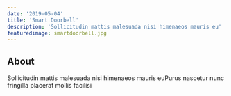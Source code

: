 ```yaml
---
date: '2019-05-04'
title: 'Smart Doorbell'
description: 'Sollicitudin mattis malesuada nisi himenaeos mauris eu'
featuredimage: smartdoorbell.jpg
---
```


## About

Sollicitudin mattis malesuada nisi himenaeos mauris euPurus nascetur nunc fringilla placerat mollis facilisi
